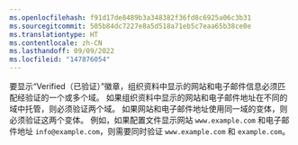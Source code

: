 ```yaml
---
ms.openlocfilehash: f91d17de8489b3a348382f36fd8c6925a06c3b31
ms.sourcegitcommit: 505b84dc7227e8a5d518a71eb5c7eaa65b38ce0e
ms.translationtype: HT
ms.contentlocale: zh-CN
ms.lasthandoff: 09/09/2022
ms.locfileid: "147876054"
---
```

要显示“Verified（已验证）”徽章，组织资料中显示的网站和电子邮件信息必须匹配经验证的一个或多个域。 如果组织资料中显示的网站和电子邮件地址在不同的域中托管，则必须验证两个域。 如果网站和电子邮件地址使用同一域的变体，则必须验证这两个变体。 例如，如果配置文件显示网站 `www.example.com` 和电子邮件地址 `info@example.com`，则需要同时验证 `www.example.com` 和 `example.com`。
